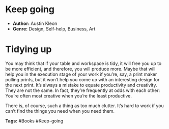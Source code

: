 # Keep going
- **Author:** Austin Kleon
- **Genre:** Design, Self-help, Business, Art

# Tidying up
You may think that if your table and workspace is tidy, it will free you up to be more efficient, and therefore, you will produce more. Maybe that will help you in the execution stage of your work if you’re, say, a print maker pulling prints, but it won’t help you come up with an interesting design for the next print. It’s always a mistake to equate productivity and creativity. They are not the same. In fact, they’re frequently at odds with each other: You’re often most creative when you’re the least productive.

There is, of course, such a thing as too much clutter. It’s hard to work if you can’t find the things you need when you need them.

**Tags:** #Books  #Keep-going